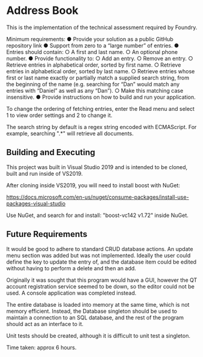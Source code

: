 # Address Book

This is the implementation of the technical assessment required by Foundry.

Minimum requirements:
● Provide your solution as a public GitHub repository link 
● Support from zero to a “large number” of entries. 
● Entries should contain: 
  ○ A first and last name. 
  ○ An optional phone number. 
● Provide functionality to: 
  ○ Add an entry. 
  ○ Remove an entry. 
  ○ Retrieve entries in alphabetical order, sorted by first name. 
  ○ Retrieve entries in alphabetical order, sorted by last name. 
  ○ Retrieve entries whose first or last name exactly or partially match a supplied search string, from the beginning of the name (e.g. searching for “Dan” would match any entries with “Daniel” as well as any “Dan”). 
  ○ Make this matching case insensitive. 
● Provide instructions on how to build and run your application. 

To change the ordering of fetching entries, enter the Read menu and select 1 to view order settings and 2 to change it. 

The search string by default is a regex string encoded with ECMAScript. For example, searching ".*" will retrieve all documents. 

## Building and Executing

This project was built in Visual Studio 2019 and is intended to be cloned, built and run inside of VS2019. 

After cloning inside VS2019, you will need to install boost with NuGet: 

https://docs.microsoft.com/en-us/nuget/consume-packages/install-use-packages-visual-studio 

Use NuGet, and search for and install: "boost-vc142 v1.72" inside NuGet. 

## Future Requirements

It would be good to adhere to standard CRUD database actions. An update menu section was added but was not implemented. Ideally the user could define the key to update the entry of, and the database item could be edited without having to perform a delete and then an add. 

Originally it was sought that this program would have a GUI, however the QT account registration service seemed to be down, so the editor could not be used. A console application was completed instead. 

The entire database is loaded into memory at the same time, which is not memory efficient. Instead, the Database singleton should be used to maintain a connection to an SQL database, and the rest of the program should act as an interface to it. 

Unit tests should be created, although it is difficult to unit test a singleton. 

Time taken: approx 6 hours. 
